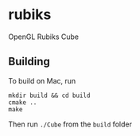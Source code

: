 # rubiks
OpenGL Rubiks Cube

## Building
To build on Mac, run

```
mkdir build && cd build
cmake ..
make
```

Then run `./Cube` from the `build` folder
